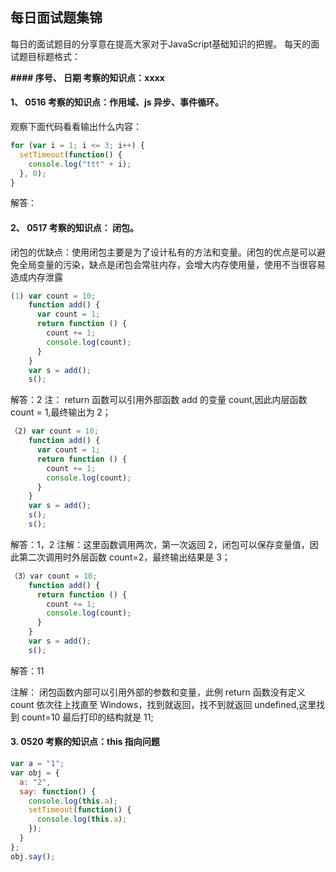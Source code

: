 ## 每日面试题集锦
每日的面试题目的分享意在提高大家对于JavaScript基础知识的把握。
每天的面试题目标题格式：

**#### 序号、 日期  考察的知识点：xxxx**


#### 1、 0516 考察的知识点：作用域、js 异步、事件循环。

观察下面代码看看输出什么内容：

```js
for (var i = 1; i <= 3; i++) {
  setTimeout(function() {
    console.log("ttt" + i);
  }, 0);
}
```

解答：

#### 2、 0517 考察的知识点： 闭包。

闭包的优缺点：使用闭包主要是为了设计私有的方法和变量。闭包的优点是可以避免全局变量的污染，缺点是闭包会常驻内存，会增大内存使用量，使用不当很容易造成内存泄露

```js
(1) var count = 10;
    function add() {
      var count = 1;
      return function () {
        count += 1;
        console.log(count);
      }
    }
    var s = add();
    s();
```

解答：2
注： return 函数可以引用外部函数 add 的变量 count,因此内层函数 count = 1,最终输出为 2；

```js
（2) var count = 10;
    function add() {
      var count = 1;
      return function () {
        count += 1;
        console.log(count);
      }
    }
    var s = add();
    s();
    s();
```

解答：1，2
注解：这里函数调用两次，第一次返回 2，闭包可以保存变量值，因此第二次调用时外层函数 count=2，最终输出结果是 3；

```js
（3）var count = 10;
    function add() {
      return function () {
        count += 1;
        console.log(count);
      }
    }
    var s = add();
    s();
```

解答：11

注解： 闭包函数内部可以引用外部的参数和变量，此例 return 函数没有定义 count 依次往上找直至 Windows，找到就返回，找不到就返回 undefined,这里找到 count=10 最后打印的结构就是 11;

#### 3. 0520 考察的知识点：this 指向问题

```js
var a = "1";
var obj = {
  a: "2",
  say: function() {
    console.log(this.a);
    setTimeout(function() {
      console.log(this.a);
    });
  }
};
obj.say();
```
